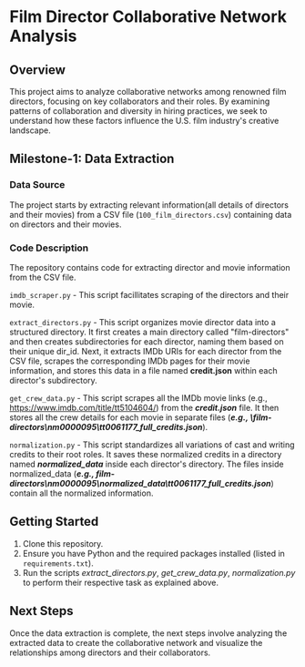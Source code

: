 # Film Director Collaborative Network Analysis

## Overview
This project aims to analyze collaborative networks among renowned film directors, focusing on key collaborators and their roles. By examining patterns of collaboration and diversity in hiring practices, we seek to understand how these factors influence the U.S. film industry's creative landscape.

## Milestone-1: Data Extraction

### Data Source
The project starts by extracting relevant information(all details of directors and their movies) from a CSV file (`100_film_directors.csv`) containing data on directors and their movies.

### Code Description
The repository contains code for extracting director and movie information from the CSV file.

`imdb_scraper.py` - This script facillitates scraping of the directors and their movie.

`extract_directors.py` - This script organizes movie director data into a structured directory. It first creates a main directory called "film-directors" and then creates subdirectories for each director, naming them based on their unique dir_id. Next, it extracts IMDb URIs for each director from the CSV file, scrapes the corresponding IMDb pages for their movie information, and stores this data in a file named **credit.json** within each director's subdirectory.

`get_crew_data.py` - This script scrapes all the IMDb movie links (e.g., https://www.imdb.com/title/tt5104604/) from the ***credit.json*** file. It then stores all the crew details for each movie in separate files (***e.g., \film-directors\nm0000095\tt0061177_full_credits.json***).

`normalization.py` - This script standardizes all variations of cast and writing credits to their root roles. It saves these normalized credits in a directory named ***normalized_data*** inside each director's directory. The files inside normalized_data (***e.g., film-directors\nm0000095\normalized_data\tt0061177_full_credits.json***) contain all the normalized information.


## Getting Started
1. Clone this repository.
2. Ensure you have Python and the required packages installed (listed in `requirements.txt`).
3. Run the scripts *extract_directors.py*, *get_crew_data.py*, *normalization.py* to perform their respective task as explained above.


## Next Steps
Once the data extraction is complete, the next steps involve analyzing the extracted data to create the collaborative network and visualize the relationships among directors and their collaborators.


